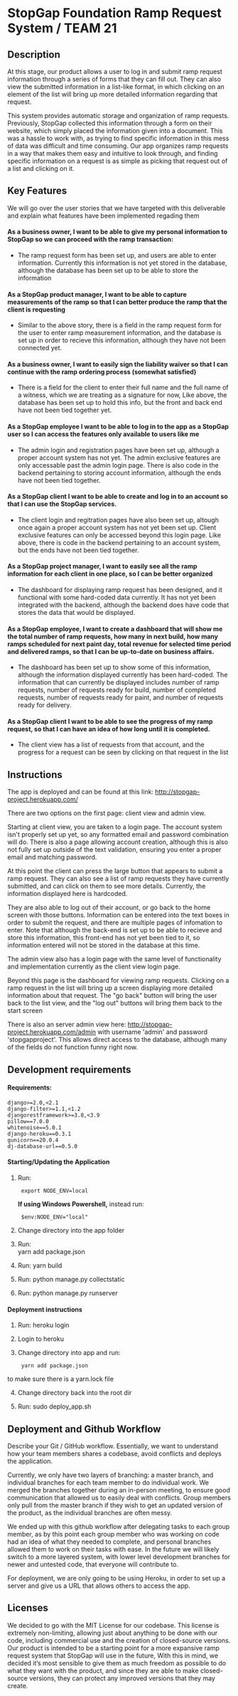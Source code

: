 # StopGap Foundation Ramp Request System / TEAM 21

## Description 

 At this stage, our product allows a user to log in and submit ramp request information through a series of forms that they can fill out. They can also view the submitted information in a list-like format, in which clicking on an element of the list will bring up more detailed information regarding that request. 
 
 This system provides automatic storage and organization of ramp requests. Previously, StopGap collected this information through a form on their website, which simply placed the information given into a document. This was a hassle to work with, as trying to find specific information in this mess of data was difficult and time consuming. Our app organizes ramp requests in a way that makes them easy and intuitive to look through, and finding specific information on a request is as simple as picking that request out of a list and clicking on it.
 

## Key Features 
 We will go over the user stories that we have targeted with this deliverable and explain what features have been implemented regading them
 
#### As a business owner, I want to be able to give my personal information to StopGap so we can proceed with the ramp transaction:
 * The ramp request form has been set up, and users are able to enter information. Currently this information is not yet stored in the database, although the database has been set up to be able to store the information
 
#### As a StopGap product manager, I want to be able to capture measurements of the ramp so that I can better produce the ramp that the client is requesting
 * Similar to the above story, there is a field in the ramp request form for the user to enter ramp measurement information, and the database is set up in order to recieve this information, although they have not been connected yet.

#### As a business owner, I want to easily sign the liability waiver so that I can continue with the ramp ordering process (somewhat satisfied)
 * There is a field for the client to enter their full name and the full name of a witness, which we are treating as a signature for now, Like above, the database has been set up to hold this info, but the front and back end have not been tied together yet.
  
#### As a StopGap employee I want to be able to log in to the app as a StopGap user so I can access the features only available to users like me
 * The admin login and registration pages have been set up, although a proper account system has not yet. The admin exclusive features are only accessable past the admin login page. There is also code in the backend pertaining to storing account information, although the ends have not been tied together.
 
#### As a StopGap client I want to be able to create and log in to an account so that I can use the StopGap services.
* The client login and regitration pages have also been set up, altough once again a proper account system has not yet been set up. Client exclusive features can only be accessed beyond this login page. Like above, there is code in the backend pertaining to an account system, but the ends have not been tied together.

#### As a StopGap project manager, I want to easily see all the ramp information for each client in one place, so I can be better organized
* The dashboard for displaying ramp request has been designed, and it functional with some hard-coded data currently. It has not yet been integrated with the backend, although the backend does have code that stores the data that would be displayed.

#### As a StopGap employee, I want to create a dashboard that will show me the  total number of ramp requests, how many in next build, how many ramps scheduled for next paint day, total revenue for selected time period and delivered ramps, so that I can be up-to-date on business affairs.
* The dashboard has been set up to show some of this information, although the information displayed currently has been hard-coded. The information that can currently be displayed includes number of ramp requests, number of requests ready for build, number of completed requests, number of requests ready for paint, and number of requests ready for delivery.

#### As a StopGap client I want to be able to see the progress of my ramp request, so that I can have an idea of how long until it is completed.
* The client view has a list of requests from that account, and the progress for a request can be seen by clicking on that request in the list

## Instructions
 
The app is deployed and can be found at this link: http://stopgap-project.herokuapp.com/
 
There are two options on the first page: client view and admin view. 
 
Starting at client view, you are taken to a login page. The account system isn't properly set up yet, so any formatted email and password combination will do.
There is also a page allowing account creation, although this is also not fully set up outside of the text validation, ensuring you enter a proper email and matching
password.
 
At this point the client can press the large button that appears to submit a ramp request. They can also see a list of ramp requests they have currently submitted, and can click on them to see more details. Currently, the information displayed here is hardcoded.

They are also able to log out of their account, or go back to the home screen with those buttons. Information can be entered into the text boxes in order to submit the request, and there are multiple pages
of infomation to enter. Note that although the back-end is set up to be able to recieve and store this information, this front-end has not yet been tied to it, 
so information entered will not be stored in the database at this time.

The admin view also has a login page with the same level of functionality and implementation currently as the client view login page. 

Beyond this page is the dashboard for viewing ramp requests. Clicking on a ramp request in the list will bring up a screen displaying more detailed information about that request. The "go back" button will bring the user back to the list view, and the "log out" buttons will bring them back to the start screen

There is also an server admin view here: http://stopgap-project.herokuapp.com/admin with username 'admin' and password 'stopgapproject'. This allows direct access to the database, although many of the fields do not function funny right now.

 
 ## Development requirements
 
 #### Requirements:
	django>=2.0,<2.1
	django-filter>=1.1,<1.2
	djangorestframework>=3.8,<3.9
	pillow==7.0.0
	whitenoise==5.0.1
	django-heroku==0.3.1
	gunicorn==20.0.4
	dj-database-url==0.5.0

#### Starting/Updating the Application
1. Run:

        export NODE_ENV=local

	**If using Windows Powershell,** instead run:
	
		$env:NODE_ENV="local"
		               
2. Change directory into the app folder
3. Run:  
        yarn add package.json

4. Run:
        yarn build

5. Run:
        python manage.py collectstatic

6. Run:
        python manage.py runserver

#### Deployment instructions
1. Run:
        heroku login

2. Login to heroku

3. Change directory into app and run:

        yarn add package.json
       
to make sure there is a yarn.lock file

4. Change directory back into the root dir

5. Run:
        sudo deploy_app.sh	

 ## Deployment and Github Workflow

Describe your Git / GitHub workflow. Essentially, we want to understand how your team members shares a codebase, avoid conflicts and deploys the application.

Currently, we only have two layers of branching: a master branch, and individual branches for each team member to do individual work. We merged the branches together during an in-person meeting, to ensure good communication that allowed us to easily deal with conflicts. Group members only pull from the master branch if they wish to get an updated version of the product, as the individual branches are often messy.

We ended up with this github workflow after delegating tasks to each group member, as by this point each group member who was working on code had an idea of what they needed to complete, and personal branches allowed them to work on their tasks with ease. In the future we will likely switch to a more layered system, with lower level development branches for newer and untested code, that everyone will contribute to. 

For deployment, we are only going to be using Heroku, in order to set up a server and give us a URL that allows others to access the app.

 ## Licenses 

We decided to go with the MIT License for our codebase. This license is extremely non-limiting, allowing just about anything to be done with our code, including commercial use and the creation of closed-source versions. Our product is intended to be a starting point for a more expansive ramp request system that StopGap will use in the future, With this in mind, we decided it’s most sensible to give them as much freedom as possible to do what they want with the product, and since they are able to make closed-source versions, they can protect any improved versions that they may create.
